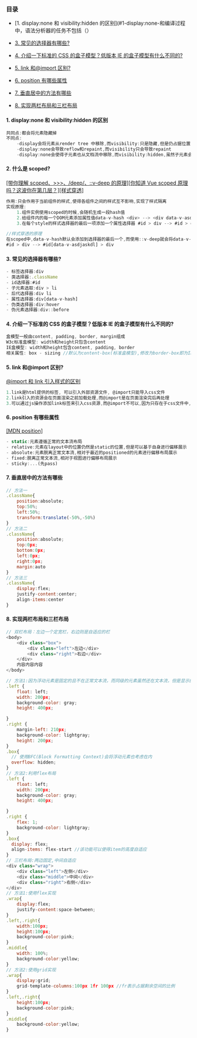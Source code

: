 ### 目录

- [1. display:none 和 visibility:hidden 的区别](#1-display:none-和编译过程中，语法分析器的任务不包括（）

- [3. 常见的选择器有哪些?](#3-常见的选择器有哪些)
- [4. 介绍一下标准的 CSS 的盒子模型？低版本 IE 的盒子模型有什么不同的?](#4-介绍一下标准的-css-的盒子模型低版本-ie-的盒子模型有什么不同的)
- [5. link 和@import 区别?](#5-link-和import-区别)
- [6. position 有哪些属性](#6-position-有哪些属性)
- [7. 垂直居中的方法有哪些](#7-垂直居中的方法有哪些)
- [8. 实现两栏布局和三栏布局](#8-实现两栏布局和三栏布局)

#### 1. display:none 和 visibility:hidden 的区别

```js
共同点:都会将元素隐藏掉
不同点:
    -display会将元素从render tree 中移除,而visibility:只是隐藏,但是仍占据位置
    -display:none会导致reflow和repaint,而visibility只会导致repaint
    -display:none会使得子元素也从文档流中移除,而visibility:hidden,虽然子元素会默认继承,但是可以手动设置,使得子元素显示
```

#### 2. 什么是 scoped?

[[带你理解 scoped、>>>、/deep/、::v-deep 的原理]](https://juejin.cn/post/7023343999909888037)[[你知道 Vue scoped 原理吗？这波你在第几层？]](https://juejin.cn/post/7098569051860893709)[[样式穿透]](https://juejin.cn/post/7083051766874374174#comment)

```js
作用:只会作用于当前组件的样式,使得各组件之间的样式互不影响,实现了样式隔离
实现原理:
    1.组件实例使用scoped的时候,会随机生成一段hash值
    2.给组件内的每一个DOM元素添加属性值data-v-hash <div> --> <div data-v-asdjaskldj="">
    3.在每个style的样式选择器的最后一项添加一个属性选择器 #id > div --> #id > div[data-v-asdjaskdl]

//样式穿透的原理
在scoped中,data-v-hash默认会添加到选择器的最后一个,而使用::v-deep就会将data-v-hash添加到前面一个选择器中
#id > div --> #id[data-v-asdjaskdl] > div
```

#### 3. 常见的选择器有哪些?

```js
- 标签选择器:div
- 类选择器:.className
- id选择器:#id
- 子元素选取:div > li
- 后代选择器:div li
- 属性选择器:div[data-v-hash]
- 伪类选择器:div:hover
- 伪元素选择器:div::before
```

#### 4. 介绍一下标准的 CSS 的盒子模型？低版本 IE 的盒子模型有什么不同的?

```js
盒模型一般由content, padding, border, margin组成
W3c标准盒模型: width和height只包含content
IE盒模型: width和height包含content, padding, border
相关属性: box - sizing //默认为content-box(标准盒模型),修改为border-box即为IE盒模型
```

#### 5. link 和@import 区别?

[@import 和 link 引入样式的区别](https://juejin.cn/post/6844903581649207309#heading-0)

```js
1.link是html提供的标签, 可以引入外部资源文件, @import只能导入css文件
2.link引入的资源会在页面渲染之前加载处理,而@import是在页面渲染完后再处理
3.可以通过js操作添加link标签来引入css资源,而@import不可以,因为只存在于css文件中,DOM方法无法操作CSS文件
```

#### 6. position 有哪些属性

[[MDN position]](https://developer.mozilla.org/en-US/docs/Web/CSS/position)

```js
- static:元素遵循正常的文本流布局
- relative:元素在layout中的位置仍然是static的位置,但是可以基于自身进行偏移展示
- absolute:元素脱离正常文本流,相对于最近的positioned的元素进行偏移布局展示
- fixed:脱离正常文本流,相对于视图进行偏移布局展示
- sticky:...(先pass)
```

#### 7. 垂直居中的方法有哪些

```js
// 方法一
.className{
    position:absolute;
    top:50%;
    left:50%;
    transform:translate(-50%,-50%)
}
// 方法二
.className{
    position:absolute;
    top:0px;
    bottom:0px;
    left:0px;
    right:0px;
    margin:auto
}
// 方法三
.className{
    display:flex;
    justify-content:center;
    align-items:center
}
```

#### 8. 实现两栏布局和三栏布局

```js
// 双栏布局：左边一个定宽栏，右边则是自适应的栏
<body>
    <div class="box">
        <div class="left">左边</div>
        <div class="right">右边</div>
    </div>
    内容内容内容
</body>

// 方法1:因为浮动元素是固定的且不在正常文本流，而同级的元素虽然还在文本流，但是显示的时候会避开浮动元素
.left {
    float: left;
    width: 200px;
    background-color: gray;
    height: 400px;

}
.right {
    margin-left: 210px;
    background-color: lightgray;
    height: 200px;
}
.box{
  // 使用BFC(Block Formatting Context)会将浮动元素也考虑在内
  overflow: hidden;
}
// 方法2:利用flex布局
.left {
    float: left;
    width: 200px;
    background-color: gray;
    height: 400px;

}
.right {
    flex: 1;
    background-color: lightgray;
}
.box{
  display: flex;
  align-items: flex-start //该功能可以使得item的高度自适应
}
// 三栏布局:两边固定,中间自适应
<div class="wrap">
    <div class="left">左侧</div>
    <div class="middle">中间</div>
    <div class="right">右侧</div>
</div>
// 方法1:使用flex实现
.wrap{
    display:flex;
    justify-content:space-between;
}
.left,.right{
    width:100px;
    height:100px;
    background-color:pink;
}
.middle{
    width: 100%;
    background-color:yellow;
}
// 方法2:使用grid实现
.wrap{
    display:grid;
    grid-template-columns:100px 1fr 100px //fr表示占据剩余空间的比例
}
.left,.right{
    height:100px;
    background-color:pink;
}
.middle{
    background-color:yellow;
}
```
